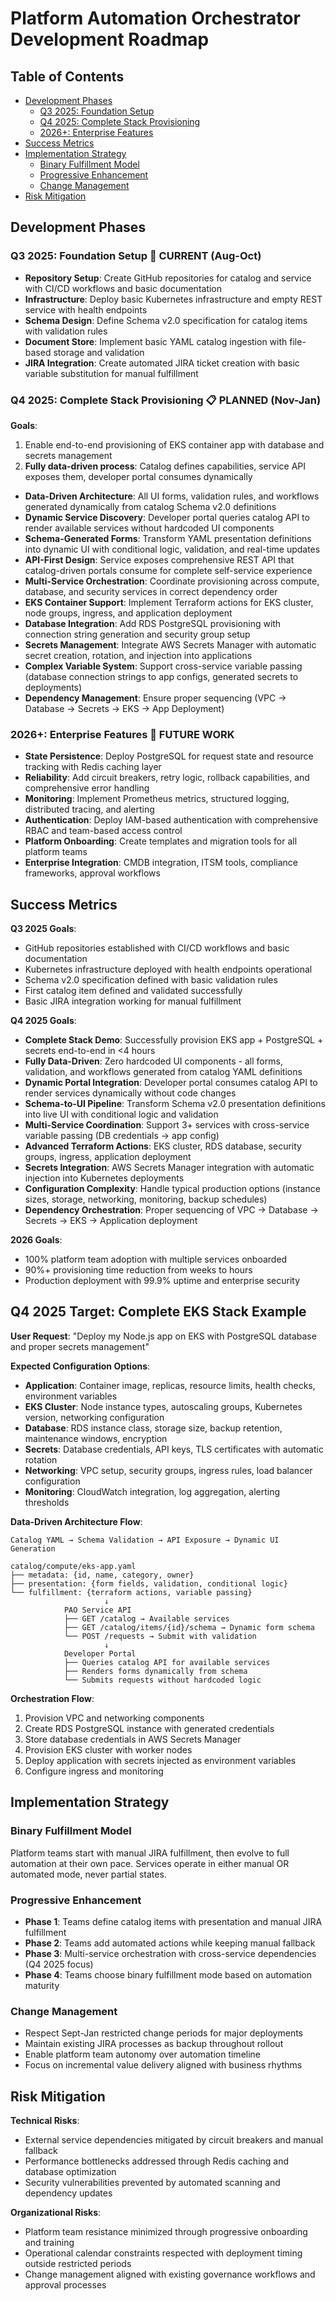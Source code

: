 # Platform Automation Orchestrator Development Roadmap

## Table of Contents

- [Development Phases](#development-phases)
  - [Q3 2025: Foundation Setup](#q3-2025-foundation-setup--current-aug-oct)
  - [Q4 2025: Complete Stack Provisioning](#q4-2025-complete-stack-provisioning--planned-nov-jan)
  - [2026+: Enterprise Features](#2026-enterprise-features--future-work)
- [Success Metrics](#success-metrics)
- [Implementation Strategy](#implementation-strategy)
  - [Binary Fulfillment Model](#binary-fulfillment-model)
  - [Progressive Enhancement](#progressive-enhancement)
  - [Change Management](#change-management)
- [Risk Mitigation](#risk-mitigation)

## Development Phases

### Q3 2025: Foundation Setup 🚧 CURRENT (Aug-Oct)
- **Repository Setup**: Create GitHub repositories for catalog and service with CI/CD workflows and basic documentation
- **Infrastructure**: Deploy basic Kubernetes infrastructure and empty REST service with health endpoints  
- **Schema Design**: Define Schema v2.0 specification for catalog items with validation rules
- **Document Store**: Implement basic YAML catalog ingestion with file-based storage and validation
- **JIRA Integration**: Create automated JIRA ticket creation with basic variable substitution for manual fulfillment

### Q4 2025: Complete Stack Provisioning 📋 PLANNED (Nov-Jan)
**Goals**: 
1. Enable end-to-end provisioning of EKS container app with database and secrets management
2. **Fully data-driven process**: Catalog defines capabilities, service API exposes them, developer portal consumes dynamically

- **Data-Driven Architecture**: All UI forms, validation rules, and workflows generated dynamically from catalog Schema v2.0 definitions
- **Dynamic Service Discovery**: Developer portal queries catalog API to render available services without hardcoded UI components
- **Schema-Generated Forms**: Transform YAML presentation definitions into dynamic UI with conditional logic, validation, and real-time updates
- **API-First Design**: Service exposes comprehensive REST API that catalog-driven portals consume for complete self-service experience
- **Multi-Service Orchestration**: Coordinate provisioning across compute, database, and security services in correct dependency order
- **EKS Container Support**: Implement Terraform actions for EKS cluster, node groups, ingress, and application deployment
- **Database Integration**: Add RDS PostgreSQL provisioning with connection string generation and security group setup
- **Secrets Management**: Integrate AWS Secrets Manager with automatic secret creation, rotation, and injection into applications
- **Complex Variable System**: Support cross-service variable passing (database connection strings to app configs, generated secrets to deployments)
- **Dependency Management**: Ensure proper sequencing (VPC → Database → Secrets → EKS → App Deployment)

### 2026+: Enterprise Features 🔮 FUTURE WORK
- **State Persistence**: Deploy PostgreSQL for request state and resource tracking with Redis caching layer
- **Reliability**: Add circuit breakers, retry logic, rollback capabilities, and comprehensive error handling
- **Monitoring**: Implement Prometheus metrics, structured logging, distributed tracing, and alerting
- **Authentication**: Deploy IAM-based authentication with comprehensive RBAC and team-based access control
- **Platform Onboarding**: Create templates and migration tools for all platform teams
- **Enterprise Integration**: CMDB integration, ITSM tools, compliance frameworks, approval workflows

## Success Metrics

**Q3 2025 Goals**:
- GitHub repositories established with CI/CD workflows and basic documentation
- Kubernetes infrastructure deployed with health endpoints operational
- Schema v2.0 specification defined with basic validation rules
- First catalog item defined and validated successfully
- Basic JIRA integration working for manual fulfillment

**Q4 2025 Goals**:
- **Complete Stack Demo**: Successfully provision EKS app + PostgreSQL + secrets end-to-end in <4 hours
- **Fully Data-Driven**: Zero hardcoded UI components - all forms, validation, and workflows generated from catalog YAML definitions
- **Dynamic Portal Integration**: Developer portal consumes catalog API to render services dynamically without code changes
- **Schema-to-UI Pipeline**: Transform Schema v2.0 presentation definitions into live UI with conditional logic and validation
- **Multi-Service Coordination**: Support 3+ services with cross-service variable passing (DB credentials → app config)
- **Advanced Terraform Actions**: EKS cluster, RDS database, security groups, ingress, application deployment
- **Secrets Integration**: AWS Secrets Manager integration with automatic injection into Kubernetes deployments
- **Configuration Complexity**: Handle typical production options (instance sizes, storage, networking, monitoring, backup schedules)
- **Dependency Orchestration**: Proper sequencing of VPC → Database → Secrets → EKS → Application deployment

**2026 Goals**:
- 100% platform team adoption with multiple services onboarded
- 90%+ provisioning time reduction from weeks to hours
- Production deployment with 99.9% uptime and enterprise security

## Q4 2025 Target: Complete EKS Stack Example

**User Request**: "Deploy my Node.js app on EKS with PostgreSQL database and proper secrets management"

**Expected Configuration Options**:
- **Application**: Container image, replicas, resource limits, health checks, environment variables
- **EKS Cluster**: Node instance types, autoscaling groups, Kubernetes version, networking configuration
- **Database**: RDS instance class, storage size, backup retention, maintenance windows, encryption
- **Secrets**: Database credentials, API keys, TLS certificates with automatic rotation
- **Networking**: VPC setup, security groups, ingress rules, load balancer configuration
- **Monitoring**: CloudWatch integration, log aggregation, alerting thresholds

**Data-Driven Architecture Flow**:
```
Catalog YAML → Schema Validation → API Exposure → Dynamic UI Generation

catalog/compute/eks-app.yaml
├── metadata: {id, name, category, owner}
├── presentation: {form fields, validation, conditional logic}
└── fulfillment: {terraform actions, variable passing}
                     ↓
            PAO Service API
            ├── GET /catalog → Available services
            ├── GET /catalog/items/{id}/schema → Dynamic form schema  
            └── POST /requests → Submit with validation
                     ↓
            Developer Portal
            ├── Queries catalog API for available services
            ├── Renders forms dynamically from schema
            └── Submits requests without hardcoded logic
```

**Orchestration Flow**:
1. Provision VPC and networking components
2. Create RDS PostgreSQL instance with generated credentials
3. Store database credentials in AWS Secrets Manager
4. Provision EKS cluster with worker nodes
5. Deploy application with secrets injected as environment variables
6. Configure ingress and monitoring

## Implementation Strategy

### Binary Fulfillment Model
Platform teams start with manual JIRA fulfillment, then evolve to full automation at their own pace. Services operate in either manual OR automated mode, never partial states.

### Progressive Enhancement
- **Phase 1**: Teams define catalog items with presentation and manual JIRA fulfillment
- **Phase 2**: Teams add automated actions while keeping manual fallback  
- **Phase 3**: Multi-service orchestration with cross-service dependencies (Q4 2025 focus)
- **Phase 4**: Teams choose binary fulfillment mode based on automation maturity

### Change Management
- Respect Sept-Jan restricted change periods for major deployments
- Maintain existing JIRA processes as backup throughout rollout
- Enable platform team autonomy over automation timeline
- Focus on incremental value delivery aligned with business rhythms

## Risk Mitigation

**Technical Risks**:
- External service dependencies mitigated by circuit breakers and manual fallback
- Performance bottlenecks addressed through Redis caching and database optimization
- Security vulnerabilities prevented by automated scanning and dependency updates

**Organizational Risks**:
- Platform team resistance minimized through progressive onboarding and training
- Operational calendar constraints respected with deployment timing outside restricted periods
- Change management aligned with existing governance workflows and approval processes